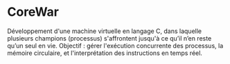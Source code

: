 # CoreWar
Développement d'une machine virtuelle en langage C, dans laquelle plusieurs champions (processus) s'affrontent jusqu'à ce qu’il n’en reste qu’un seul en vie. Objectif : gérer l'exécution concurrente des processus, la mémoire circulaire, et l'interprétation des instructions en temps réel.
